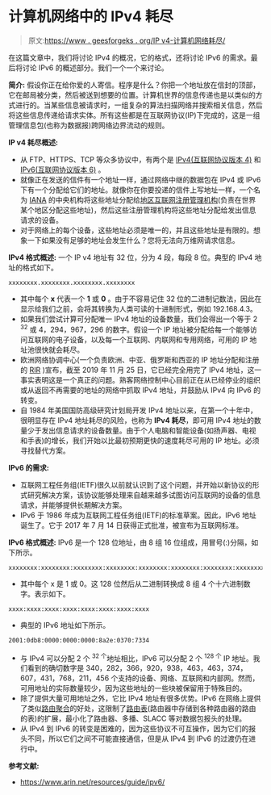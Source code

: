 # 计算机网络中的 IPv4 耗尽

> 原文:[https://www . geesforgeks . org/IP v4-计算机网络耗尽/](https://www.geeksforgeeks.org/ipv4-exhaustion-in-computer-network/)

在这篇文章中，我们将讨论 IPv4 的概况，它的格式，还将讨论 IPv6 的需求。最后将讨论 IPv6 的概述部分。我们一个一个来讨论。

**简介:**
假设你正在给你爱的人寄信。程序是什么？你把一个地址放在信封的顶部，它在邮局被分类，然后被送到想要的位置。计算机世界的信息传递也是以类似的方式进行的。当某些信息被请求时，一组复杂的算法扫描网络并搜索相关信息，然后将这些信息传递给请求实体。所有这些都是在互联网协议(IP)下完成的，这是一组管理信息包(也称为数据报)跨网络边界流动的规则。

**IP v4 耗尽概述:**

*   从 FTP、HTTPS、TCP 等众多协议中，有两个是 [IPv4(互联网协议版本 4)](https://www.geeksforgeeks.org/what-is-ipv4/) 和 [IPv6(互联网协议版本 6)](https://www.geeksforgeeks.org/what-is-ipv6/) 。
*   就像正在发送的信件有一个地址一样，通过网络中继的数据包在 IPv4 或 IPv6 下有一个分配给它们的地址。就像你在你要投递的信件上写地址一样，一个名为 [IANA](https://en.wikipedia.org/wiki/Internet_Assigned_Numbers_Authority) 的中央机构将这些地址分配给[地区互联网注册管理机构](https://en.wikipedia.org/wiki/Regional_Internet_registry)(负责在世界某个地区分配这些地址)，然后这些注册管理机构将这些地址分配给发出信息请求的设备。
*   对于网络上的每个设备，这些地址必须是唯一的，并且这些地址是有限的。想象一下如果没有足够的地址会发生什么？您将无法向万维网请求信息。

**IPv4 格式概述:**
一个 IP v4 地址有 32 位，分为 4 段，每段 8 位。典型的 IPv4 地址的格式如下。

```
xxxxxxxx.xxxxxxxx.xxxxxxxx.xxxxxxxx
```

*   其中每个 **x** 代表一个 **1** 或 **0** 。由于不容易记住 32 位的二进制记数法，因此在显示给我们之前，会将其转换为人类可读的十进制形式，例如 192.168.4.3。
*   如果我们尝试计算可分配唯一 IPv4 地址的设备数量，我们会得出一个等于 2 <sup>32</sup> 或 4，294，967，296 的数字。假设一个 IP 地址被分配给每一个能够访问互联网的电子设备，以及每一个互联网、内联网和专用网络，可用的 IP 地址池很快就会耗尽。
*   欧洲网络协调中心(一个负责欧洲、中亚、俄罗斯和西亚的 IP 地址分配和注册的 [RIR](https://en.wikipedia.org/wiki/Regional_Internet_registry) )宣布，截至 2019 年 11 月 25 日，它已经完全用完了 IPv4 地址，这一事实表明这是一个真正的问题。熟客网络控制中心目前正在从已经停业的组织或从返回不再需要的地址的网络中抓取 IPv4 地址，并鼓励从 IPv4 向 IPv6 的转变。
*   自 1984 年美国国防高级研究计划局开发 IPv4 地址以来，在第一个十年中，很明显存在 IPv4 地址耗尽的风险，也称为 **IPv4 耗尽**，即可用 IPv4 地址的数量少于发出信息请求的设备数量。由于个人电脑和智能设备(如扬声器、电视和手表)的增长，我们开始以比最初预期更快的速度耗尽可用的 IP 地址。必须寻找替代方案。

**IPv6 的需求:**

*   互联网工程任务组(IETF)很久以前就认识到了这个问题，并开始以新协议的形式研究解决方案，该协议能够处理来自越来越多试图访问互联网的设备的信息请求，并能够提供长期解决方案。
*   IPv6 于 1986 年成为互联网工程任务组(IETF)的标准草案。因此，IPv6 地址诞生了。它于 2017 年 7 月 14 日获得正式批准，被宣布为互联网标准。

**IPv6 格式概述:**
IPv6 是一个 128 位地址，由 8 组 16 位组成，用冒号(:)分隔，如下所示。

```
xxxxxxxx:xxxxxxxx:xxxxxxxx:xxxxxxxx:xxxxxxxx:xxxxxxxx:xxxxxxxx:xxxxxxxx
```

*   其中每个 x 是 1 或 0。这 128 位然后从二进制转换成 8 组 4 个十六进制数字。表示如下。

```
xxxx:xxxx:xxxx:xxxx:xxxx:xxxx:xxxx:xxxx
```

*   典型的 IPv6 地址如下所示。

```
2001:0db8:0000:0000:0000:8a2e:0370:7334
```

*   与 IPv4 可以分配 2 个 <sup>32 个</sup>地址相比，IPv6 可以分配 2 个 <sup>128 个</sup> IP 地址。我们看到的确切数字是 340，282，366，920，938，463，463，374，607，431，768，211，456 个支持的设备、网络、互联网和内部网。然而，可用地址的实际数量较少，因为这些地址的一些块被保留用于特殊目的。
*   除了提供大量可用地址之外，它比 IPv4 地址有很多优势。IPv6 在网络上提供了类似[路由聚合](https://en.wikipedia.org/wiki/Supernetwork)的好处，这限制了[路由表](https://en.wikipedia.org/wiki/Routing_table)(路由器中存储到各种路由器的路由的表)的扩展，最小化了路由器、多播、SLACC 等对数据包报头的处理。
*   从 IPv4 到 IPv6 的转变是困难的，因为这些协议不可互操作，因为它们的报头不同，所以它们之间不可能直接通信，但是从 IPv4 到 IPv6 的过渡仍在进行中。

**参考文献:**

*   https://www.arin.net/resources/guide/ipv6/